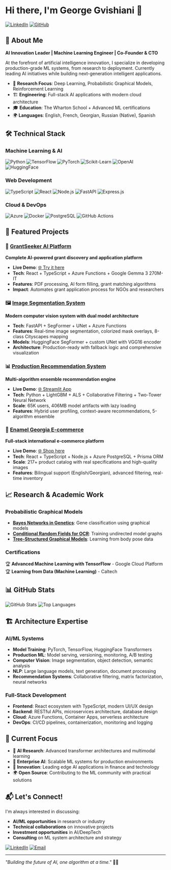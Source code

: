 # Hi there, I'm George Gvishiani 👋

[![LinkedIn](https://img.shields.io/badge/LinkedIn-0077B5?style=for-the-badge&logo=linkedin&logoColor=white)](https://www.linkedin.com/in/georgegvishiani/)
[![GitHub](https://img.shields.io/badge/GitHub-100000?style=for-the-badge&logo=github&logoColor=white)](https://github.com/cool-machine)

## 🚀 About Me

**AI Innovation Leader | Machine Learning Engineer | Co-Founder & CTO**

At the forefront of artificial intelligence innovation, I specialize in developing production-grade ML systems, from research to deployment. Currently leading AI initiatives while building next-generation intelligent applications.

- 🔬 **Research Focus**: Deep Learning, Probabilistic Graphical Models, Reinforcement Learning
- 🏗️ **Engineering**: Full-stack AI applications with modern cloud architecture
- 🎓 **Education**: The Wharton School + Advanced ML certifications
- 🌍 **Languages**: English, French, Georgian, Russian (Native), Spanish

## 🛠️ Technical Stack

### Machine Learning & AI
![Python](https://img.shields.io/badge/Python-3776AB?style=flat-square&logo=python&logoColor=white)
![TensorFlow](https://img.shields.io/badge/TensorFlow-FF6F00?style=flat-square&logo=tensorflow&logoColor=white)
![PyTorch](https://img.shields.io/badge/PyTorch-EE4C2C?style=flat-square&logo=pytorch&logoColor=white)
![Scikit-Learn](https://img.shields.io/badge/scikit--learn-F7931E?style=flat-square&logo=scikit-learn&logoColor=white)
![OpenAI](https://img.shields.io/badge/OpenAI-412991?style=flat-square&logo=openai&logoColor=white)
![HuggingFace](https://img.shields.io/badge/🤗%20Hugging%20Face-FFD21E?style=flat-square)

### Web Development
![TypeScript](https://img.shields.io/badge/TypeScript-007ACC?style=flat-square&logo=typescript&logoColor=white)
![React](https://img.shields.io/badge/React-20232A?style=flat-square&logo=react&logoColor=61DAFB)
![Node.js](https://img.shields.io/badge/Node.js-43853D?style=flat-square&logo=node.js&logoColor=white)
![FastAPI](https://img.shields.io/badge/FastAPI-005571?style=flat-square&logo=fastapi&logoColor=white)
![Express.js](https://img.shields.io/badge/Express.js-404D59?style=flat-square&logo=express&logoColor=white)

### Cloud & DevOps
![Azure](https://img.shields.io/badge/Microsoft_Azure-0089D0?style=flat-square&logo=microsoft-azure&logoColor=white)
![Docker](https://img.shields.io/badge/Docker-2496ED?style=flat-square&logo=docker&logoColor=white)
![PostgreSQL](https://img.shields.io/badge/PostgreSQL-316192?style=flat-square&logo=postgresql&logoColor=white)
![GitHub Actions](https://img.shields.io/badge/GitHub_Actions-2088FF?style=flat-square&logo=github-actions&logoColor=white)

## 🎯 Featured Projects

### 🤖 [GrantSeeker AI Platform](https://github.com/cool-machine/grantseeker-ai-platform)
**Complete AI-powered grant discovery and application platform**
- **Live Demo**: [🌐 Try it here](https://cool-machine.github.io/grantseeker-ai-platform/)
- **Tech**: React + TypeScript + Azure Functions + Google Gemma 3 270M-IT
- **Features**: PDF processing, AI form filling, grant matching algorithms
- **Impact**: Automates grant application process for NGOs and researchers

### 🖼️ [Image Segmentation System](https://github.com/cool-machine/image-segmentation)
**Modern computer vision system with dual model architecture**
- **Tech**: FastAPI + SegFormer + UNet + Azure Functions
- **Features**: Real-time image segmentation, colorized mask overlays, 8-class Cityscapes mapping
- **Models**: HuggingFace SegFormer + custom UNet with VGG16 encoder
- **Architecture**: Production-ready with fallback logic and comprehensive visualization

### 📊 [Production Recommendation System](https://github.com/cool-machine/recommender)
**Multi-algorithm ensemble recommendation engine**
- **Live Demo**: [🌐 Streamlit App](https://recommender-system-demo.streamlit.app/)
- **Tech**: Python + LightGBM + ALS + Collaborative Filtering + Two-Tower Neural Network
- **Scale**: 65K users, 406MB model artifacts with lazy loading
- **Features**: Hybrid user profiling, context-aware recommendations, 5-algorithm ensemble

### 🛒 [Enamel Georgia E-commerce](https://github.com/cool-machine/enamel_georgia)
**Full-stack international e-commerce platform**
- **Live Demo**: [🌐 Shop here](https://cool-machine.github.io/enamel_georgia/)
- **Tech**: React + TypeScript + Node.js + Azure PostgreSQL + Prisma ORM
- **Scale**: 217+ product catalog with real specifications and high-quality images
- **Features**: Bilingual support (English/Georgian), advanced filtering, real-time inventory

## 📈 Research & Academic Work

### Probabilistic Graphical Models
- **[Bayes Networks in Genetics](https://github.com/George1900/BayesNetsGenetics)**: Gene classification using graphical models
- **[Conditional Random Fields for OCR](https://github.com/George1900/CRF-for-OCR)**: Training undirected model graphs
- **[Tree-Structured Graphical Models](https://github.com/George1900/learning-tree-structured-graphical-model)**: Learning from body pose data

### Certifications
🏆 **Advanced Machine Learning with TensorFlow** - Google Cloud Platform  
🏆 **Learning from Data (Machine Learning)** - Caltech

## 📊 GitHub Stats

![GitHub Stats](https://github-readme-stats.vercel.app/api?username=cool-machine&show_icons=true&theme=radical&hide_border=true)
![Top Languages](https://github-readme-stats.vercel.app/api/top-langs/?username=cool-machine&layout=compact&theme=radical&hide_border=true)

## 🏗️ Architecture Expertise

### AI/ML Systems
- **Model Training**: PyTorch, TensorFlow, HuggingFace Transformers
- **Production ML**: Model serving, versioning, monitoring, A/B testing
- **Computer Vision**: Image segmentation, object detection, semantic analysis
- **NLP**: Large language models, text generation, document processing
- **Recommendation Systems**: Collaborative filtering, matrix factorization, neural networks

### Full-Stack Development
- **Frontend**: React ecosystem with TypeScript, modern UI/UX design
- **Backend**: RESTful APIs, microservices architecture, database design
- **Cloud**: Azure Functions, Container Apps, serverless architecture
- **DevOps**: CI/CD pipelines, containerization, monitoring and logging

## 🌟 Current Focus

- 🔬 **AI Research**: Advanced transformer architectures and multimodal learning
- 🏢 **Enterprise AI**: Scalable ML systems for production environments
- 🚀 **Innovation**: Leading edge AI applications in finance and technology
- 🌍 **Open Source**: Contributing to the ML community with practical solutions

## 📬 Let's Connect!

I'm always interested in discussing:
- **AI/ML opportunities** in research or industry
- **Technical collaborations** on innovative projects
- **Investment opportunities** in AI/DeepTech
- **Consulting** on ML system architecture and strategy

[![LinkedIn](https://img.shields.io/badge/LinkedIn-Connect-0077B5?style=for-the-badge&logo=linkedin)](https://www.linkedin.com/in/georgegvishiani/)
[![Email](https://img.shields.io/badge/Email-Contact-D14836?style=for-the-badge&logo=gmail&logoColor=white)](mailto:your.email@example.com)

---

*"Building the future of AI, one algorithm at a time."* 🤖✨